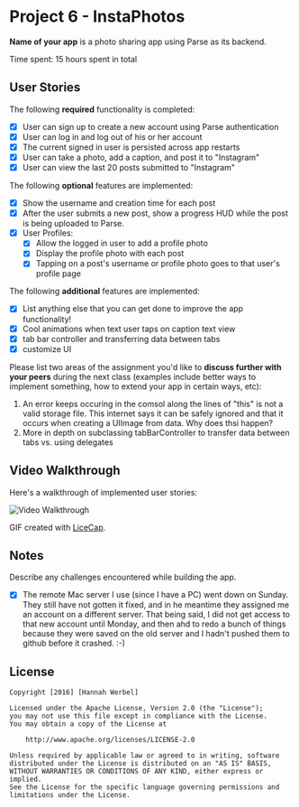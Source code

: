 # Project 6 - InstaPhotos

**Name of your app** is a photo sharing app using Parse as its backend.

Time spent: 15 hours spent in total

## User Stories

The following **required** functionality is completed:

- [x] User can sign up to create a new account using Parse authentication
- [x] User can log in and log out of his or her account
- [x] The current signed in user is persisted across app restarts
- [x] User can take a photo, add a caption, and post it to "Instagram"
- [x] User can view the last 20 posts submitted to "Instagram"

The following **optional** features are implemented:

- [x] Show the username and creation time for each post
- [x] After the user submits a new post, show a progress HUD while the post is being uploaded to Parse.
- [x] User Profiles:
   - [x] Allow the logged in user to add a profile photo
   - [x] Display the profile photo with each post
   - [x] Tapping on a post's username or profile photo goes to that user's profile page

The following **additional** features are implemented:

- [x] List anything else that you can get done to improve the app functionality!
- [x] Cool animations when text user taps on caption text view
- [x] tab bar controller and transferring data between tabs
- [x] customize UI

Please list two areas of the assignment you'd like to **discuss further with your peers** during the next class (examples include better ways to implement something, how to extend your app in certain ways, etc):

1. An error keeps occuring in the comsol along the lines of "this" is not a valid storage file. This internet says it can be safely ignored and that it occurs when creating a UIImage from data. Why does thsi happen?
2. More in depth on subclassing tabBarController to transfer data between tabs vs. using delegates 

## Video Walkthrough 

Here's a walkthrough of implemented user stories:

<img src='http://i.imgur.com/rPa69QC.gifv' title='Video Walkthrough' width='' alt='Video Walkthrough' />

GIF created with [LiceCap](http://www.cockos.com/licecap/).

## Notes

Describe any challenges encountered while building the app.
- [x] The remote Mac server I use (since I have a PC) went down on Sunday. They still have not gotten it fixed, and in he meantime they assigned me an account on a different server. That being said, I did not get access to that new account until Monday, and then ahd to redo a bunch of things because they were saved on the old server and I hadn't pushed them to github before it crashed. :-)  
## License

    Copyright [2016] [Hannah Werbel]

    Licensed under the Apache License, Version 2.0 (the "License");
    you may not use this file except in compliance with the License.
    You may obtain a copy of the License at

        http://www.apache.org/licenses/LICENSE-2.0

    Unless required by applicable law or agreed to in writing, software
    distributed under the License is distributed on an "AS IS" BASIS,
    WITHOUT WARRANTIES OR CONDITIONS OF ANY KIND, either express or implied.
    See the License for the specific language governing permissions and
    limitations under the License.

